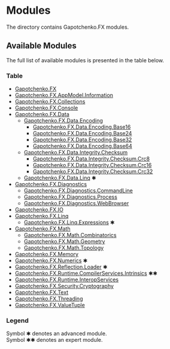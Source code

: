 ﻿# Modules

The directory contains Gapotchenko.FX modules.

## Available Modules

The full list of available modules is presented in the table below.

### Table

- [Gapotchenko.FX](Gapotchenko.FX)
- [Gapotchenko.FX.AppModel.Information](Gapotchenko.FX.AppModel.Information)
- [Gapotchenko.FX.Collections](Gapotchenko.FX.Collections)
- [Gapotchenko.FX.Console](Gapotchenko.FX.Console)
- [Gapotchenko.FX.Data](Data/Encoding/Gapotchenko.FX.Data.Encoding)
  - [Gapotchenko.FX.Data.Encoding](Data/Encoding/Gapotchenko.FX.Data.Encoding)
    - [Gapotchenko.FX.Data.Encoding.Base16](Data/Encoding/Gapotchenko.FX.Data.Encoding.Base16)
    - [Gapotchenko.FX.Data.Encoding.Base24](Data/Encoding/Gapotchenko.FX.Data.Encoding.Base24)
    - [Gapotchenko.FX.Data.Encoding.Base32](Data/Encoding/Gapotchenko.FX.Data.Encoding.Base32)
    - [Gapotchenko.FX.Data.Encoding.Base64](Data/Encoding/Gapotchenko.FX.Data.Encoding.Base64)
  - [Gapotchenko.FX.Data.Integrity.Checksum](Data/Integrity/Checksum/Gapotchenko.FX.Data.Integrity.Checksum)
    - [Gapotchenko.FX.Data.Integrity.Checksum.Crc8](Data/Integrity/Checksum/Gapotchenko.FX.Data.Integrity.Checksum.Crc8)
    - [Gapotchenko.FX.Data.Integrity.Checksum.Crc16](Data/Integrity/Checksum/Gapotchenko.FX.Data.Integrity.Checksum.Crc16)
    - [Gapotchenko.FX.Data.Integrity.Checksum.Crc32](Data/Integrity/Checksum/Gapotchenko.FX.Data.Integrity.Checksum.Crc32)
  - [Gapotchenko.FX.Data.Linq](Data/Gapotchenko.FX.Data.Linq) ✱
- [Gapotchenko.FX.Diagnostics](Gapotchenko.FX.Diagnostics.CommandLine)
  - [Gapotchenko.FX.Diagnostics.CommandLine](Gapotchenko.FX.Diagnostics.CommandLine)
  - [Gapotchenko.FX.Diagnostics.Process](Gapotchenko.FX.Diagnostics.Process)
  - [Gapotchenko.FX.Diagnostics.WebBrowser](Gapotchenko.FX.Diagnostics.WebBrowser)
- [Gapotchenko.FX.IO](Gapotchenko.FX.IO)
- [Gapotchenko.FX.Linq](Gapotchenko.FX.Linq)
  - [Gapotchenko.FX.Linq.Expressions](Gapotchenko.FX.Linq.Expressions) ✱
- [Gapotchenko.FX.Math](Gapotchenko.FX.Math)
  - [Gapotchenko.FX.Math.Combinatorics](Gapotchenko.FX.Math.Combinatorics)
  - [Gapotchenko.FX.Math.Geometry](Gapotchenko.FX.Math.Geometry)
  - [Gapotchenko.FX.Math.Topology](Gapotchenko.FX.Math.Topology)
- [Gapotchenko.FX.Memory](Gapotchenko.FX.Memory)
- [Gapotchenko.FX.Numerics](Gapotchenko.FX.Numerics) ✱
- [Gapotchenko.FX.Reflection.Loader](Gapotchenko.FX.Reflection.Loader) ✱
- [Gapotchenko.FX.Runtime.CompilerServices.Intrinsics](Gapotchenko.FX.Runtime.CompilerServices.Intrinsics) ✱✱
- [Gapotchenko.FX.Runtime.InteropServices](Gapotchenko.FX.Runtime.InteropServices)
- [Gapotchenko.FX.Security.Cryptography](Gapotchenko.FX.Security.Cryptography)
- [Gapotchenko.FX.Text](Gapotchenko.FX.Text)
- [Gapotchenko.FX.Threading](Gapotchenko.FX.Threading)
- [Gapotchenko.FX.ValueTuple](Gapotchenko.FX.ValueTuple)

### Legend

Symbol ✱ denotes an advanced module.  
Symbol ✱✱ denotes an expert module.
